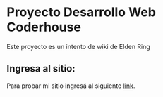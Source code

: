 # Proyecto Desarrollo Web Coderhouse

Este proyecto es un intento de wiki de Elden Ring

## Ingresa al sitio:

Para probar mi sitio ingresá al siguiente [link](https://mariano-galvan.github.io/coderPractice/).